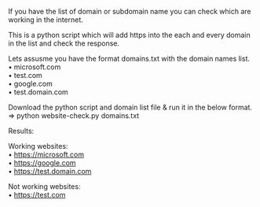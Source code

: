 If you have the list of domain or subdomain name you can check which are working in the internet.

This is a python script which will add https into the each and every domain in the list and check the response.

Lets assusme you have the format domains.txt with the domain names list.
<br>•	microsoft.com
<br>•	test.com
<br>•	google.com
<br>•	test.domain.com

Download the python script and domain list file & run it in the below format.
<br>=> python website-check.py domains.txt


Results:

Working websites:
<br>•	https://microsoft.com
<br>•	https://google.com
<br>•	https://test.domain.com

Not working websites:
<br>•	https://test.com



